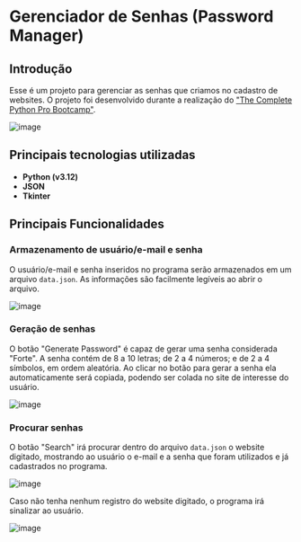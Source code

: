 # Gerenciador de Senhas  (Password Manager)
###
## Introdução
Esse é um projeto para gerenciar as senhas que criamos no cadastro de websites. O projeto foi desenvolvido durante a realização do ["The Complete Python Pro Bootcamp"](https://www.udemy.com/course/100-days-of-code/?couponCode=OF83024E).

![image](https://github.com/user-attachments/assets/1efd5569-95c7-4d93-a099-1af63fbfe24f)
## Principais tecnologias utilizadas
* **Python (v3.12)**
* **JSON**
* **Tkinter**

## Principais Funcionalidades
### Armazenamento de usuário/e-mail e senha
O usuário/e-mail e senha inseridos no programa serão armazenados em um arquivo `data.json`. 
As informações são facilmente legíveis ao abrir o arquivo.

![image](https://github.com/user-attachments/assets/f6435aba-b39f-45d0-81be-ccfa945bd9c5)

### Geração de senhas
O botão "Generate Password" é capaz de gerar uma senha considerada "Forte". A senha contém de 8 a 10 letras; de 2 a 4 números; e de 2 a 4 símbolos, em ordem aleatória. 
Ao clicar no botão para gerar a senha ela automaticamente será copiada, podendo ser colada no site de interesse do usuário. 

![image](https://github.com/user-attachments/assets/ba3a88f9-39bd-47ef-a92a-6dec1b889665)


### Procurar senhas
O botão "Search" irá procurar dentro do arquivo `data.json` o website digitado, mostrando ao usuário o e-mail e a senha que foram utilizados e já cadastrados no programa.

![image](https://github.com/user-attachments/assets/4f83e572-37bf-440e-8ce7-3790d81393a5)

Caso não tenha nenhum registro do website digitado, o programa irá sinalizar ao usuário. 

![image](https://github.com/user-attachments/assets/d7e99b71-64fc-4b0b-87cb-afda99bdf8ac)


